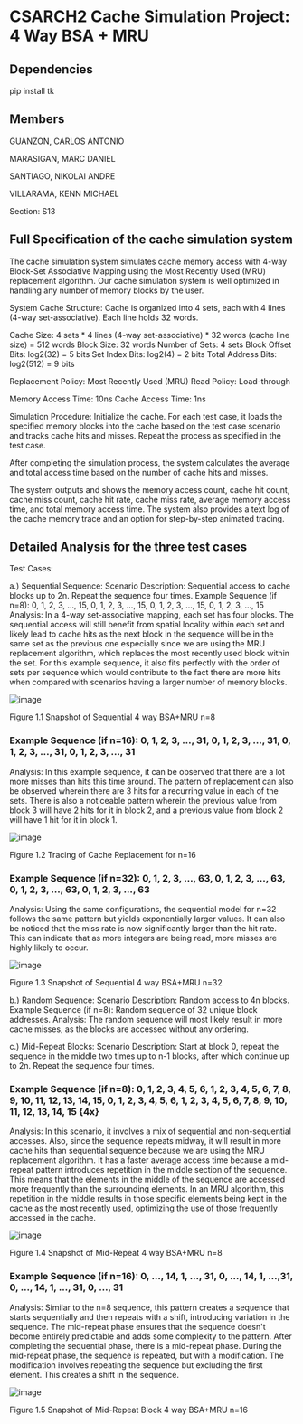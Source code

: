 # CSARCH2 Cache Simulation Project: 4 Way BSA + MRU

## Dependencies
pip install tk

## Members

GUANZON, CARLOS ANTONIO

MARASIGAN, MARC DANIEL

SANTIAGO, NIKOLAI ANDRE 

VILLARAMA, KENN MICHAEL


Section: S13


## Full Specification of the cache simulation system

The cache simulation system simulates cache memory access with 4-way Block-Set Associative Mapping using the Most Recently Used (MRU) replacement algorithm. Our cache simulation system is well optimized in handling any number of memory blocks by the user.

System Cache Structure:
Cache is organized into 4 sets, each with 4 lines (4-way set-associative).
Each line holds 32 words.

Cache Size: 4 sets * 4 lines (4-way set-associative) * 32 words (cache line size) = 512 words
Block Size: 32 words
Number of Sets: 4 sets
Block Offset Bits: log2(32) = 5 bits
Set Index Bits: log2(4) = 2 bits
Total Address Bits: log2(512) = 9 bits

Replacement Policy: Most Recently Used (MRU)
Read Policy: Load-through

Memory Access Time: 10ns
Cache Access Time: 1ns

Simulation Procedure:
Initialize the cache. For each test case, it loads the specified memory blocks into the cache based on the test case scenario and tracks cache hits and misses. Repeat the process as specified in the test case.

After completing the simulation process, the system calculates the average and total access time based on the number of cache hits and misses. 

The system outputs and shows the memory access count, cache hit count, cache miss count, cache hit rate, cache miss rate, average memory access time, and total memory access time. The system also provides a text log of the cache memory trace and an option for step-by-step animated tracing.

## Detailed Analysis for the three test cases

Test Cases:

a.) Sequential Sequence:
Scenario Description: Sequential access to cache blocks up to 2n. Repeat the sequence four times.
Example Sequence (if n=8): 0, 1, 2, 3, ..., 15, 0, 1, 2, 3, ..., 15, 0, 1, 2, 3, ..., 15, 0, 1, 2, 3, ..., 15
Analysis: In a 4-way set-associative mapping, each set has four blocks. The sequential access will still benefit from spatial locality within each set and likely lead to cache hits as the next block in the sequence will be in the same set as the previous one especially since we are using the MRU replacement algorithm, which replaces the most recently used block within the set. For this example sequence, it also fits perfectly with the order of sets per sequence which would contribute to the fact there are more hits when compared with scenarios having a larger number of memory blocks.

![image](https://github.com/niksanti/CSARCH2/assets/64532697/16c9f532-8e95-41e1-b95b-e975317467fc)




Figure 1.1 Snapshot of Sequential 4 way BSA+MRU n=8



### Example Sequence (if n=16): 0, 1, 2, 3, ..., 31, 0, 1, 2, 3, ..., 31, 0, 1, 2, 3, ..., 31, 0, 1, 2, 3, ..., 31

Analysis: In this example sequence, it can be observed that there are a lot more misses than hits this time around. The pattern of replacement can also be observed wherein there are 3 hits for a recurring value in each of the sets. There is also a noticeable pattern wherein the previous value from block 3 will have 2 hits for it in block 2, and a previous value from block 2 will have 1 hit for it in block 1.

![image](https://github.com/niksanti/CSARCH2/assets/64532697/a3fd9eea-1eff-4c8a-9fee-76f3055e70ec)


Figure 1.2 Tracing of Cache Replacement for n=16


### Example Sequence (if n=32): 0, 1, 2, 3, …, 63, 0, 1, 2, 3, …, 63, 0, 1, 2, 3, …, 63, 0, 1, 2, 3, …, 63

Analysis: Using the same configurations, the sequential model for n=32 follows the same pattern but yields exponentially larger values. It can also be noticed that the miss rate is now significantly larger than the hit rate. This can indicate that as more integers are being read, more misses are highly likely to occur.


![image](https://github.com/niksanti/CSARCH2/assets/64532697/eb0ddbbe-ded5-4449-a8d9-dfd300fae1c2)


Figure 1.3 Snapshot of Sequential 4 way BSA+MRU n=32


b.) Random Sequence:
Scenario Description: Random access to 4n blocks.
Example Sequence (if n=8): Random sequence of 32 unique block addresses.
Analysis: The random sequence will most likely result in more cache misses, as the blocks are accessed without any ordering. 


c.) Mid-Repeat Blocks:
Scenario Description: Start at block 0, repeat the sequence in the middle two times up to n-1 blocks, after which continue up to 2n. Repeat the sequence four times.

### Example Sequence (if n=8): 0, 1, 2, 3, 4, 5, 6, 1, 2, 3, 4, 5, 6, 7, 8, 9, 10, 11, 12, 13, 14, 15, 0, 1, 2, 3, 4, 5, 6, 1, 2, 3, 4, 5, 6, 7, 8, 9, 10, 11, 12, 13, 14, 15 {4x}

Analysis: In this scenario, it involves a mix of sequential and non-sequential accesses. Also, since the sequence repeats midway, it will result in more cache hits than sequential sequence because we are using the MRU replacement algorithm. It has a faster average access time because a mid-repeat pattern introduces repetition in the middle section of the sequence. This means that the elements in the middle of the sequence are accessed more frequently than the surrounding elements. In an MRU algorithm, this repetition in the middle results in those specific elements being kept in the cache as the most recently used, optimizing the use of those frequently accessed in the cache.

![image](https://github.com/niksanti/CSARCH2/assets/64532697/f717df56-d7b8-42ff-9249-958aa3d9c0ea)

Figure  1.4 Snapshot of Mid-Repeat 4 way BSA+MRU n=8

### Example Sequence (if n=16): 0, …, 14, 1, …, 31, 0, …, 14, 1, …,31, 0, …, 14, 1, …, 31, 0, …, 31

Analysis: Similar to the n=8 sequence, this pattern creates a sequence that starts sequentially and then repeats with a shift, introducing variation in the sequence. The mid-repeat phase ensures that the sequence doesn't become entirely predictable and adds some complexity to the pattern. After completing the sequential phase, there is a mid-repeat phase. During the mid-repeat phase, the sequence is repeated, but with a modification. The modification involves repeating the sequence but excluding the first element. This creates a shift in the sequence.

![image](https://github.com/niksanti/CSARCH2/assets/64532697/b97b2cc4-dde1-4fcf-a31e-30515c9ddb4a)

Figure 1.5 Snapshot of Mid-Repeat Block 4 way BSA+MRU n=16



